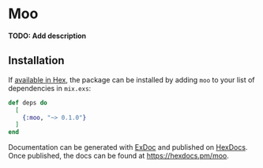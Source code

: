 # Moo

**TODO: Add description**

## Installation

If [available in Hex](https://hex.pm/docs/publish), the package can be installed
by adding `moo` to your list of dependencies in `mix.exs`:

```elixir
def deps do
  [
    {:moo, "~> 0.1.0"}
  ]
end
```

Documentation can be generated with [ExDoc](https://github.com/elixir-lang/ex_doc)
and published on [HexDocs](https://hexdocs.pm). Once published, the docs can
be found at <https://hexdocs.pm/moo>.


